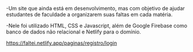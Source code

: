  -Um site que ainda está em desenvolvimento, mas com objetivo de ajudar estudantes de faculdade a organizarem suas faltas em cada matéria.
 
 -Nele foi utilizado HTML, CSS e Javascript, além de Google Firebase como banco de dados não relacional e Netlify para o domínio.

 https://faltei.netlify.app/paginas/registro/login
